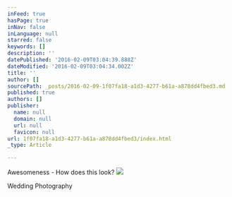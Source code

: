 ```yaml
---
inFeed: true
hasPage: true
inNav: false
inLanguage: null
starred: false
keywords: []
description: ''
datePublished: '2016-02-09T03:04:39.888Z'
dateModified: '2016-02-09T03:04:34.002Z'
title: ''
author: []
sourcePath: _posts/2016-02-09-1f07fa18-a1d3-4277-b61a-a878dd4fbed3.md
published: true
authors: []
publisher:
  name: null
  domain: null
  url: null
  favicon: null
url: 1f07fa18-a1d3-4277-b61a-a878dd4fbed3/index.html
_type: Article

---
```

Awesomeness - How does this look?
![](https://the-grid-user-content.s3-us-west-2.amazonaws.com/676d3f5d-227b-46fa-a407-bf0988273934.jpg)

Wedding Photography